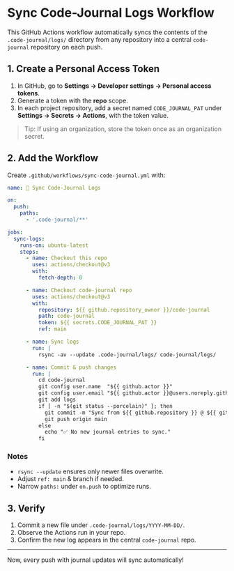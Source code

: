 # Sync Code-Journal Logs Workflow

This GitHub Actions workflow automatically syncs the contents of the `.code-journal/logs/` directory from any repository into a central `code-journal` repository on each push.

## 1. Create a Personal Access Token

1. In GitHub, go to **Settings → Developer settings → Personal access tokens**.  
2. Generate a token with the **repo** scope.  
3. In each project repository, add a secret named `CODE_JOURNAL_PAT` under **Settings → Secrets → Actions**, with the token value.

> Tip: If using an organization, store the token once as an organization secret.

## 2. Add the Workflow

Create `.github/workflows/sync-code-journal.yml` with:

```yaml
name: 📓 Sync Code-Journal Logs

on:
  push:
    paths:
      - '.code-journal/**'

jobs:
  sync-logs:
    runs-on: ubuntu-latest
    steps:
      - name: Checkout this repo
        uses: actions/checkout@v3
        with:
          fetch-depth: 0

      - name: Checkout code-journal repo
        uses: actions/checkout@v3
        with:
          repository: ${{ github.repository_owner }}/code-journal
          path: code-journal
          token: ${{ secrets.CODE_JOURNAL_PAT }}
          ref: main

      - name: Sync logs
        run: |
          rsync -av --update .code-journal/logs/ code-journal/logs/

      - name: Commit & push changes
        run: |
          cd code-journal
          git config user.name  "${{ github.actor }}"
          git config user.email "${{ github.actor }}@users.noreply.github.com"
          git add logs
          if [ -n "$(git status --porcelain)" ]; then
            git commit -m "Sync from ${{ github.repository }} @ ${{ github.sha }}"
            git push origin main
          else
            echo "✅ No new journal entries to sync."
          fi
```

### Notes

- `rsync --update` ensures only newer files overwrite.  
- Adjust `ref: main` & branch if needed.  
- Narrow `paths:` under `on.push` to optimize runs.

## 3. Verify

1. Commit a new file under `.code-journal/logs/YYYY-MM-DD/`.  
2. Observe the Actions run in your repo.  
3. Confirm the new log appears in the central `code-journal` repo.

---

Now, every push with journal updates will sync automatically!
